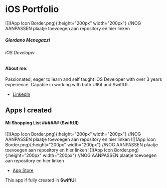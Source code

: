 # iOS Portfolio 

![](App Icon Border.png){:height="200px" width="200px"}         //NOG AANPASSEN plaatje toevoegen aan repository en hier linken


##### Giordano Menegazzi
###### iOS Developer
     
     
#### About me:
Passionated, eager to learn and self taught iOS Developer with over 3 years experience. 
Capable in working with both UIKit and SwiftUI.



- [LinkedIn](https://www.linkedin.com/in/giordano-menegazzi-35108012a/)



## Apps I created

#### Mi Shopping List ###### (SwiftUI)

![](App Icon Border.png){:height="200px" width="200px"}         //NOG AANPASSEN plaatje toevoegen aan repository en hier linken
![](App Icon Border.png){:height="200px" width="200px"}         //NOG AANPASSEN plaatje toevoegen aan repository en hier linken
![](App Icon Border.png){:height="200px" width="200px"}         //NOG AANPASSEN plaatje toevoegen aan repository en hier linken

- [App Store](https://apps.apple.com/nl/app/mi-shopping-list/id1585217456?l=en)

This app if fully created in **SwiftUI** 
